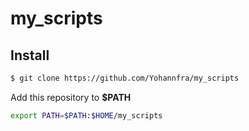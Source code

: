 # my_scripts

## Install

```bash
$ git clone https://github.com/Yohannfra/my_scripts
```

Add this repository to **$PATH**
```bash
export PATH=$PATH:$HOME/my_scripts
```
